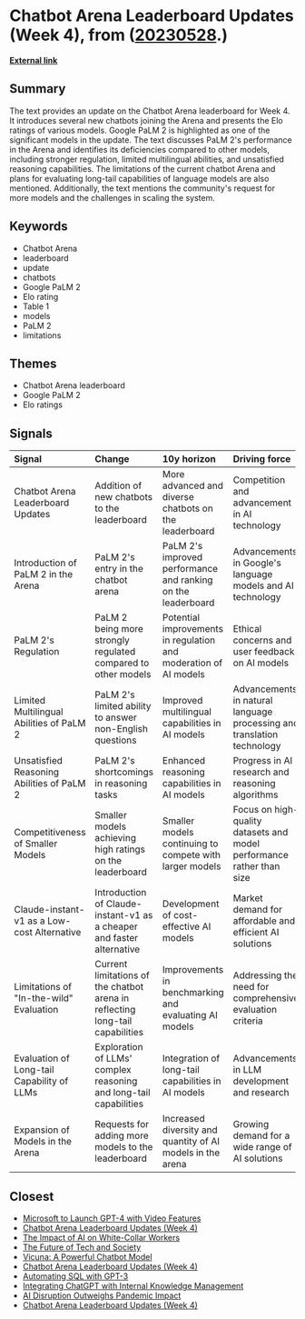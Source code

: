 # __Chatbot Arena Leaderboard Updates (Week 4)__, from ([20230528](https://kghosh.substack.com/p/20230528).)

__[External link](https://lmsys.org/blog/2023-05-25-leaderboard/)__



## Summary

The text provides an update on the Chatbot Arena leaderboard for Week 4. It introduces several new chatbots joining the Arena and presents the Elo ratings of various models. Google PaLM 2 is highlighted as one of the significant models in the update. The text discusses PaLM 2's performance in the Arena and identifies its deficiencies compared to other models, including stronger regulation, limited multilingual abilities, and unsatisfied reasoning capabilities. The limitations of the current chatbot Arena and plans for evaluating long-tail capabilities of language models are also mentioned. Additionally, the text mentions the community's request for more models and the challenges in scaling the system.

## Keywords

* Chatbot Arena
* leaderboard
* update
* chatbots
* Google PaLM 2
* Elo rating
* Table 1
* models
* PaLM 2
* limitations

## Themes

* Chatbot Arena leaderboard
* Google PaLM 2
* Elo ratings

## Signals

| Signal                                      | Change                                                                        | 10y horizon                                                      | Driving force                                                          |
|:--------------------------------------------|:------------------------------------------------------------------------------|:-----------------------------------------------------------------|:-----------------------------------------------------------------------|
| Chatbot Arena Leaderboard Updates           | Addition of new chatbots to the leaderboard                                   | More advanced and diverse chatbots on the leaderboard            | Competition and advancement in AI technology                           |
| Introduction of PaLM 2 in the Arena         | PaLM 2's entry in the chatbot arena                                           | PaLM 2's improved performance and ranking on the leaderboard     | Advancements in Google's language models and AI technology             |
| PaLM 2's Regulation                         | PaLM 2 being more strongly regulated compared to other models                 | Potential improvements in regulation and moderation of AI models | Ethical concerns and user feedback on AI models                        |
| Limited Multilingual Abilities of PaLM 2    | PaLM 2's limited ability to answer non-English questions                      | Improved multilingual capabilities in AI models                  | Advancements in natural language processing and translation technology |
| Unsatisfied Reasoning Abilities of PaLM 2   | PaLM 2's shortcomings in reasoning tasks                                      | Enhanced reasoning capabilities in AI models                     | Progress in AI research and reasoning algorithms                       |
| Competitiveness of Smaller Models           | Smaller models achieving high ratings on the leaderboard                      | Smaller models continuing to compete with larger models          | Focus on high-quality datasets and model performance rather than size  |
| Claude-instant-v1 as a Low-cost Alternative | Introduction of Claude-instant-v1 as a cheaper and faster alternative         | Development of cost-effective AI models                          | Market demand for affordable and efficient AI solutions                |
| Limitations of "In-the-wild" Evaluation     | Current limitations of the chatbot arena in reflecting long-tail capabilities | Improvements in benchmarking and evaluating AI models            | Addressing the need for comprehensive evaluation criteria              |
| Evaluation of Long-tail Capability of LLMs  | Exploration of LLMs' complex reasoning and long-tail capabilities             | Integration of long-tail capabilities in AI models               | Advancements in LLM development and research                           |
| Expansion of Models in the Arena            | Requests for adding more models to the leaderboard                            | Increased diversity and quantity of AI models in the arena       | Growing demand for a wide range of AI solutions                        |

## Closest

* [Microsoft to Launch GPT-4 with Video Features](8095d5362758bd66fc6f6c393edb3d8a)
* [Chatbot Arena Leaderboard Updates (Week 4)](2ad1a65371512ec50f24b2e247328b78)
* [The Impact of AI on White-Collar Workers](ce379c62e35a93a1d93fce2061cabb74)
* [The Future of Tech and Society](074f7e40545f4b8edc9bdefa00b02f7b)
* [Vicuna: A Powerful Chatbot Model](e91b6e1d0dcf2c5d43dfddbf6a56310b)
* [Chatbot Arena Leaderboard Updates (Week 4)](2ad1a65371512ec50f24b2e247328b78)
* [Automating SQL with GPT-3](492f4356567de26e0afe1f008454e899)
* [Integrating ChatGPT with Internal Knowledge Management](977ac6628e9192d07524905819496121)
* [AI Disruption Outweighs Pandemic Impact](283ff70c63aed09ef2b0613f6acc2eb9)
* [Chatbot Arena Leaderboard Updates (Week 4)](2ad1a65371512ec50f24b2e247328b78)